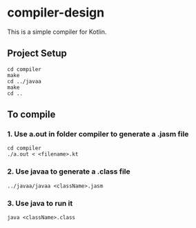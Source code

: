 # compiler-design
This is a simple compiler for Kotlin. 

## Project Setup
```
cd compiler
make
cd ../javaa
make
cd ..
```

## To compile
### 1. Use a.out in folder compiler to generate a .jasm file
```
cd compiler
./a.out < <filename>.kt
```
### 2. Use javaa to generate a .class file
```
../javaa/javaa <className>.jasm
```
### 3. Use java to run it
```
java <className>.class
```
